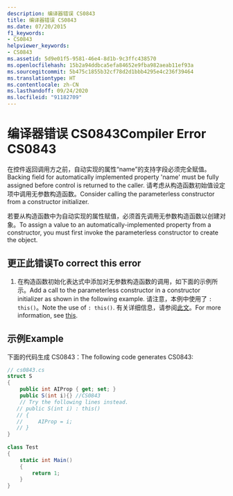 ```yaml
---
description: 编译器错误 CS0843
title: 编译器错误 CS0843
ms.date: 07/20/2015
f1_keywords:
- CS0843
helpviewer_keywords:
- CS0843
ms.assetid: 5d9e01f5-9581-46e4-8d1b-9c3ffc438570
ms.openlocfilehash: 15b2a94ddbca5efa84652e9fba982aeab11ef93a
ms.sourcegitcommit: 5b475c1855b32cf78d2d1bbb4295e4c236f39464
ms.translationtype: HT
ms.contentlocale: zh-CN
ms.lasthandoff: 09/24/2020
ms.locfileid: "91182709"
---
```

# <a name="compiler-error-cs0843"></a><span data-ttu-id="83a12-103">编译器错误 CS0843</span><span class="sxs-lookup"><span data-stu-id="83a12-103">Compiler Error CS0843</span></span>

<span data-ttu-id="83a12-104">在控件返回调用方之前，自动实现的属性“name”的支持字段必须完全赋值。</span><span class="sxs-lookup"><span data-stu-id="83a12-104">Backing field for automatically implemented property 'name' must be fully assigned before control is returned to the caller.</span></span> <span data-ttu-id="83a12-105">请考虑从构造函数初始值设定项中调用无参数构造函数。</span><span class="sxs-lookup"><span data-stu-id="83a12-105">Consider calling the parameterless constructor from a constructor initializer.</span></span>  
  
 <span data-ttu-id="83a12-106">若要从构造函数中为自动实现的属性赋值，必须首先调用无参数构造函数以创建对象。</span><span class="sxs-lookup"><span data-stu-id="83a12-106">To assign a value to an automatically-implemented property from a constructor, you must first invoke the parameterless constructor to create the object.</span></span>  
  
## <a name="to-correct-this-error"></a><span data-ttu-id="83a12-107">更正此错误</span><span class="sxs-lookup"><span data-stu-id="83a12-107">To correct this error</span></span>  
  
1. <span data-ttu-id="83a12-108">在构造函数初始化表达式中添加对无参数构造函数的调用，如下面的示例所示。</span><span class="sxs-lookup"><span data-stu-id="83a12-108">Add a call to the parameterless constructor in a constructor initializer as shown in the following example.</span></span> <span data-ttu-id="83a12-109">请注意，本例中使用了 `: this()`。</span><span class="sxs-lookup"><span data-stu-id="83a12-109">Note the use of `: this()`.</span></span> <span data-ttu-id="83a12-110">有关详细信息，请参阅[此文](../keywords/this.md)。</span><span class="sxs-lookup"><span data-stu-id="83a12-110">For more information, see [this](../keywords/this.md).</span></span>  
  
## <a name="example"></a><span data-ttu-id="83a12-111">示例</span><span class="sxs-lookup"><span data-stu-id="83a12-111">Example</span></span>  

 <span data-ttu-id="83a12-112">下面的代码生成 CS0843：</span><span class="sxs-lookup"><span data-stu-id="83a12-112">The following code generates CS0843:</span></span>  
  
```csharp  
// cs0843.cs  
struct S  
{  
    public int AIProp { get; set; }  
    public S(int i){} //CS0843  
    // Try the following lines instead.  
   // public S(int i) : this()  
   // {  
   //     AIProp = i;  
   // }  
}  
  
class Test  
{  
    static int Main()  
    {  
        return 1;  
    }  
}  
```

